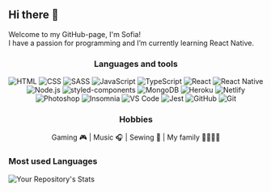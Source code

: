   <div>

  ## Hi there 👋

  Welcome to my GitHub-page, I'm Sofia! <br>
  I have a passion for programming and I’m currently learning React Native.

  </div>
  



<div align=center>
  
### Languages and tools
![HTML](https://img.shields.io/badge/HTML5-CC6699?style=for-the-badge&logo=html5&logoColor=white)
![CSS](https://img.shields.io/badge/CSS3-323330?style=for-the-badge&logo=css3&logoColor=F7DF1E)
![SASS](https://img.shields.io/badge/Sass-CC6699?style=for-the-badge&logo=sass&logoColor=white)
![JavaScript](https://img.shields.io/badge/JavaScript-323330?style=for-the-badge&logo=javascript&logoColor=F7DF1E)
![TypeScript](https://img.shields.io/badge/TypeScript-CC6699?style=for-the-badge&logo=typescript&logoColor=white)
![React](https://img.shields.io/badge/React-323330?style=for-the-badge&logo=react&logoColor=F7DF1E)
![React Native](https://img.shields.io/badge/React_Native-CC6699?style=for-the-badge&logo=react&logoColor=white)
![Node.js](https://img.shields.io/badge/Node.js-323330?style=for-the-badge&logo=node.js&logoColor=F7DF1E)
![styled-components](https://img.shields.io/badge/styled--components-CC6699?style=for-the-badge&logo=styled-components&logoColor=white)
![MongoDB](https://img.shields.io/badge/MongoDB-323330?style=for-the-badge&logo=mongodb&logoColor=F7DF1E)
![Heroku](https://img.shields.io/badge/Heroku-CC6699?style=for-the-badge&logo=heroku&logoColor=white)
![Netlify](https://img.shields.io/badge/Netlify-323330?style=for-the-badge&logo=netlify&logoColor=F7DF1E)
![Photoshop](https://img.shields.io/badge/Adobe%20Photoshop-CC6699?style=for-the-badge&logo=Adobe%20Photoshop&logoColor=white)
![Insomnia](https://img.shields.io/badge/Insomnia-323330?style=for-the-badge&logo=Insomnia&logoColor=F7DF1E)
![VS Code](https://img.shields.io/badge/Visual_Studio_Code-CC6699?style=for-the-badge&logo=visual%20studio%20code&logoColor=white)
![Jest](https://img.shields.io/badge/Jest-323330?style=for-the-badge&logo=jest&logoColor=F7DF1E)
![GitHub](https://img.shields.io/badge/GitHub-CC6699?style=for-the-badge&logo=github&logoColor=white)
![Git](https://img.shields.io/badge/GIT-323330?style=for-the-badge&logo=git&logoColor=F7DF1E)




### Hobbies

Gaming 🎮 | Music 🎧 | Sewing 🧵 | My family 👨‍👩‍👧‍👦
  
  </div>
  
  <div>



  ### Most used Languages

  ![Your Repository's Stats](https://github-readme-stats.vercel.app/api/top-langs/?username=herv3us&theme=blue-green)


 

<!--
**herv3us/herv3us** is a ✨ _special_ ✨ repository because its `README.md` (this file) appears on your GitHub profile.

Here are some ideas to get you started:

- 🔭 I’m currently working on ...
- 🌱 I’m currently learning ...
- 👯 I’m looking to collaborate on ...
- 🤔 I’m looking for help with ...
- 💬 Ask me about ...
- 📫 How to reach me: ...
- 😄 Pronouns: ...
- ⚡ Fun fact: ...
-->
  </div>
